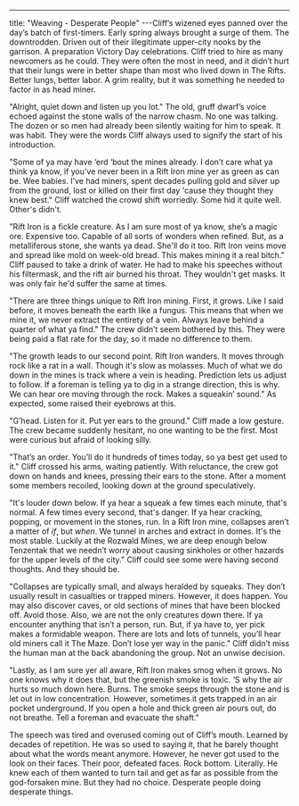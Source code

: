 ---
title: "Weaving - Desperate People"
---Cliff’s wizened eyes panned over the day’s batch of first-timers. Early spring always brought a surge of them. The downtrodden. Driven out of their illegitimate upper-city nooks by the garrison. A preparation Victory Day celebrations. Cliff tried to hire as many newcomers as he could. They were often the most in need, and it didn’t hurt that their lungs were in better shape than most who lived down in The Rifts. Better lungs, better labor. A grim reality, but it was something he needed to factor in as head miner.

"Alright, quiet down and listen up you lot." The old, gruff dwarf’s voice echoed against the stone walls of the narrow chasm. No one was talking. The dozen or so men had already been silently waiting for him to speak. It was habit. They were the words Cliff always used to signify the start of his introduction.

"Some of ya may have ‘erd ‘bout the mines already. I don’t care what ya think ya know, if you’ve never been in a Rift Iron mine yer as green as can be. Wee babies. I’ve had miners, spent decades pulling gold and silver up from the ground, lost or killed on their first day 'cause they thought they knew best." Cliff watched the crowd shift worriedly. Some hid it quite well. Other's didn't.

"Rift Iron is a fickle creature. As I am sure most of ya know, she’s a magic ore. Expensive too. Capable of all sorts of wonders when refined. But, as a metalliferous stone, she wants ya dead. She'll do it too. Rift Iron veins move and spread like mold on week-old bread. This makes mining it a real bitch." Cliff paused to take a drink of water. He had to make his speeches without his filtermask, and the rift air burned his throat. They wouldn't get masks. It was only fair he'd suffer the same at times.

"There are three things unique to Rift Iron mining. First, it grows. Like I said before, it moves beneath the earth like a fungus. This means that when we mine it, we never extract the entirety of a vein. Always leave behind a quarter of what ya find." The crew didn’t seem bothered by this. They were being paid a flat rate for the day, so it made no difference to them.

"The growth leads to our second point. Rift Iron wanders. It moves through rock like a rat in a wall. Though it's slow as molasses. Much of what we do down in the mines is track where a vein is heading. Prediction lets us adjust to follow. If a foreman is telling ya to dig in a strange direction, this is why. We can hear ore moving through the rock. Makes a squeakin’ sound." As expected, some raised their eyebrows at this.

"G’head. Listen for it. Put yer ears to the ground." Cliff made a low gesture. The crew became suddenly hesitant, no one wanting to be the first. Most were curious but afraid of looking silly.

"That’s an order. You’ll do it hundreds of times today, so ya best get used to it." Cliff crossed his arms, waiting patiently. With reluctance, the crew got down on hands and knees, pressing their ears to the stone. After a moment some members recoiled, looking down at the ground speculatively.

"It's louder down below. If ya hear a squeak a few times each minute, that's normal. A few times every second, that's danger. If ya hear cracking, popping, or movement in the stones, run. In a Rift Iron mine, collapses aren’t a matter of *if*, but *when*. We tunnel in arches and extract in domes. It's the most stable. Luckily at the Rozwald Mines, we are deep enough below Tenzentak that we needn’t worry about causing sinkholes or other hazards for the upper levels of the city." Cliff could see some were having second thoughts. And they should be.

"Collapses are typically small, and always heralded by squeaks. They don’t usually result in casualties or trapped miners. However, it does happen. You may also discover caves, or old sections of mines that have been blocked off. Avoid those. Also, we are not the only creatures down there. If ya encounter anything that isn’t a person, run. But, if ya have to, yer pick makes a formidable weapon. There are lots and lots of tunnels, you’ll hear old miners call it The Maze. Don’t lose yer way in the panic." Cliff didn’t miss the human man at the back abandoning the group. Not an unwise decision.

"Lastly, as I am sure yer all aware, Rift Iron makes smog when it grows. No one knows why it does that, but the greenish smoke is toxic. ‘S why the air hurts so much down here. Burns. The smoke seeps through the stone and is let out in low concentration. However, sometimes it gets trapped in an air pocket underground. If you open a hole and thick green air pours out, do not breathe. Tell a foreman and evacuate the shaft."

The speech was tired and overused coming out of Cliff’s mouth. Learned by decades of repetition. He was so used to saying it, that he barely thought about what the words meant anymore. However, he never got used to the look on their faces. Their poor, defeated faces. Rock bottom. Literally. He knew each of them wanted to turn tail and get as far as possible from the god-forsaken mine. But they had no choice. Desperate people doing desperate things.